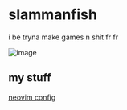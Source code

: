 # slammanfish

i be tryna make games n shit fr fr

![image](https://preview.redd.it/b6f2c06mqb1a1.jpg?width=640&crop=smart&auto=webp&s=24c308ec36b3705c57f9546d17ed2d87501218b6 "look at how silly this cat is")

## my stuff

[neovim config](init.lua)
